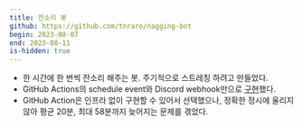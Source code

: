 ```yaml
---
title: 잔소리 봇
github: https://github.com/tnraro/nagging-bot
begin: 2023-08-07
end: 2023-08-11
is-hidden: true
---
```


- 한 시간에 한 번씩 잔소리 해주는 봇. 주기적으로 스트레칭 하려고 만들었다.
- GitHub Actions의 schedule event와 Discord webhook만으로 [구현](https://github.com/tnraro/nagging-bot/blob/main/.github/workflows/do.yml)했다.
- GitHub Action은 인프라 없이 구현할 수 있어서 선택했으나, 정확한 정시에 울리지 않아 평균 20분, 최대 58분까지 늦어지는 문제를 겪었다.